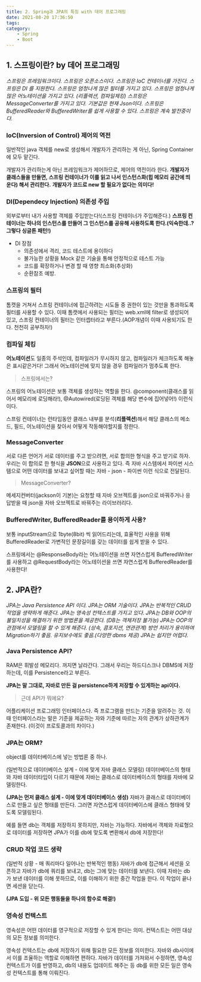 ```yaml
---
title: 2. Spring과 JPA의 특징 with 데어 프로그래밍
date: 2021-08-20 17:36:50
tags:
category:
    - Spring
    - Boot
---
```

## 1. 스프링이란? by 데어 프로그래밍
*스프링은 프레임워크이다.*
*스프링은 오픈소스이다.*
*스프링은 IoC 컨테이너를 가진다.*
*스프링은 DI 를 지원한다.*
*스프링은 엄청나게 많은 필터를 가지고 있다.*
*스프링은 엄청나게 많은 어노테이션을 가지고 있다. (리플렉션, 컴파일체킹)*
*스프링은 MessageConverter를 가지고 있다. 기본값은 현재 Json이다.*
*스프링은 BufferedReader와 BufferedWriter를 쉽게 사용할 수 있다.*
*스프링은 계속 발전중이다.*

### IoC(Inversion of Control) 제어의 역전
일반적인 java 객체를 new로 생성해서 개발자가 관리하는 게 아닌,
Spring Container에 모두 맡긴다.


개발자가 관리하는게 아닌 프레임워크가 제어하므로, 제어의 역전이라 한다.
**개발자가 클래스들을 만들면, 스프링 컨테이너가 이를 읽고 나서 인스턴스화(힙 메모리 공간에 띄운다) 해서 관리한다.**
**개발자가 코드로 new 할 필요가 없다는 의미다!**
### DI(Dependecy Injection) 의존성 주입
외부로부터 내가 사용할 객체를 주입받는다!(스프링 컨테이너가 주입해준다.)
**스프링 컨테이너는 하나의 인스턴스를 만들어 그 인스턴스를 공유해 사용하도록 한다.(익숙한데..? 그렇다 싱글톤 패턴!)**

- DI 장점
    - 의존성에서 격리, 코드 테스트에 용이하다
    - 불가능한 상황을 Mock 같은 기술을 통해 안정적으로 테스트 가능
    - 코드를 확장하거나 변경 할 때 영향 최소화(추상화)
    - 순환참조 예방.

### 스프링의 필터
톰캣을 거쳐서 스프링 컨테이너에 접근하려는 시도들 중 권한이 있는 것만을 통과하도록 필터를 사용할 수 있다.
이때 톰캣에서 사용되는 필터는 web.xml에 filter로 생성되어 있고,
스프링 컨테이너의 필터는 인터셉터라고 부른다.(AOP개념이 이때 사용되기도 한다. 천천히 공부하자!)


### 컴파일 체킹
**어노테이션**도 일종의 주석인데, 컴파일러가 무시하지 않고, 컴파일러가 체크하도록 해놓은 표시같은거다!
그래서 어노테이션에 맞지 않을 경우 컴파일러가 멈추도록 한다.

> 스프링에서는?

스프링의 어노테이션은 보통 객체를 생성하는 역할을 한다.
@component(클래스를 읽어서 메모리에 로딩해라!), 
@Autowired(로딩된 객체를 해당 변수에 집어넣어!) 이런식이다.


스프링 컨테이너는 런타임동안 클래스 내부를 분석(**리플렉션**)해서 해당 클래스의
메소드, 필드, 어노테이션을 찾아서 어떻게 작동해야할지를 정한다.


### MessageConverter
서로 다른 언어가 서로 데이터를 주고 받으려면, 서로 합의한 형식을 주고 받기로 하자.
우리는 이 합의로 한 형식을 **JSON**으로 사용하고 있다.
즉 자바 시스템에서 파이썬 시스템으로 어떤 데이터를 보내고 싶어할 때는
자바 - json - 파이썬 이런 식으로 전달된다.


> MessageConverter?

메세지컨버터(jackson이 기본)는 요청할 때 자바 오브젝트를 json으로 바꿔주거나
응답받을 때 json을 자바 오브젝트로 바꿔주는 라이브러리다.


### BufferedWriter, BufferedReader를 용이하게 사용?
보통 inputStream으로 1byte(8bit) 씩 읽어드리는데,
효율적인 사용을 위해 BufferedReader로 가변적인 문장길이를 갖는 데이터를 쉽게 받을 수 있다.


스프링에서는 @ResponseBody라는 어노테이션을 쓰면 자연스럽게 BufferedWriter를 사용하고
@RequestBody라는 어노테이션을 쓰면 자연스럽게 BufferedReader를 사용한다!


## 2. JPA란?
*JPA는 Java Persistence API 이다.*
*JPA는 ORM 기술이다.*
*JPA는 반복적인 CRUD 작업을 생략하게 해준다.*
*JPA는 영속성 컨텍스트를 가지고 있다.*
*JPA는 DB와 OOP의 불일치성을 해결하기 위한 방법론을 제공한다. (DB는 객체저장 불가능)*
*JPA는 OOP의 관점에서 모델링을 할 수 있게 해준다. (상속, 콤포지션, 연관관계)*
*방언 처리가 용이하여 Migration하기 좋음. 유지보수에도 좋음.(다양한 dbms 제공)*
*JPA는 쉽지만 어렵다.*


### Java Persistence API?
RAM은 휘발성 메모리다. 꺼지면 날라간다.
그래서 우리는 하드디스크나 DBMS에 저장하는데, 이를 Persistence라고 부른다.


**JPA는 말 그대로, 자바로 만든 걸 persistence하게 저장할 수 있게하는 api이다.**

> 근데 API가 뭐에요?

어플리케이션 프로그래밍 인터페이스다.
즉 프로그램을 만드는 기준을 알려주는 것.
이때 인터페이스라는 말은 기준을 제공하는 자와 기준에 따르는 자의 관계가 상하관계가 존재한다.
(이것이 프로토콜과의 차이다.)

### JPA는 ORM?
object를 데이터베이스에 넣는 방법론 중 하나.


(일반적으로 데이터베이스 설계 - 이에 맞게 자바 클래스 모델링)
데이터베이스의 형태와 자바 데이터타입이 다르기 때문에
자바는 클래스로 데이터베이스의 형태를 자바에 모델링한다.


**(JPA는 먼저 클래스 설계 - 이에 맞게 데이터베이스 생성)**
자바가 클래스로 데이터베이스로 만들고 싶은 형태를 만든다.
그러면 자연스럽게 데이터베이스에 클래스 형태에 맞도록 모델링된다.


예를 들면 db는 객체를 저장하지 못하지만, 자바는 가능하다.
자바에서 객체와 자료형으로 데이터를 저장하면 JPA가 이를 db에 맞도록 변환해서 db에 저장한다!
### CRUD 작업 코드 생략
(일반적 상황 - 매 쿼리마다 일어나는 반복적인 행동)
자바가 db에 접근해서 세션을 오픈하고
자바가 db에 쿼리를 보내고, db는 그에 맞는 데이터를 보낸다.
이때 자바는 db가 보낸 데이터를 이해 못하므로, 이를 이해하기 위한 중간 작업을 한다.
이 작업이 끝나면 세션을 닫는다.

**(JPA 도입 - 위 모든 행동들을 하나의 함수로 해결!)**

### 영속성 컨텍스트
영속성은 어떤 데이터를 영구적으로 저장할 수 있게 한다는 의미.
컨텍스트는 어떤 대상의 모든 정보를 의미한다.


영속성 컨텍스트는 db에 저장하기 위해 필요한 모든 정보를 의미한다.
자바와 db사이에서 이를 조율하는 역할로 이해하면 편하다.
자바가 데이터를 가져와서 수정하면, 
영속성 컨텍스트가 이를 반영하고, db의 내용도 업데이트 해주는 등 db를 위한 모든 일은 영속성 컨텍스트를 통해 이뤄진다.



